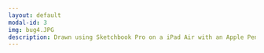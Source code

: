 ```yaml
---
layout: default
modal-id: 3
img: bug4.JPG
description: Drawn using Sketchbook Pro on a iPad Air with an Apple Pencil.
---
```

